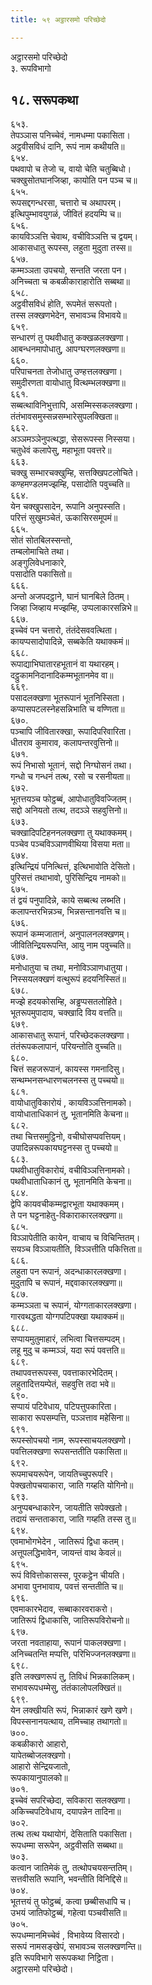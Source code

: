 ```yaml
---
title: ५९ अट्ठारसमो परिच्छेदो

---
```

अट्ठारसमो परिच्छेदो  
३. रूपविभागो  


## १८. सरूपकथा

६५३.  
तेपञ्ञास पनिच्चेवं, नामधम्मा पकासिता।  
अट्ठवीसविधं दानि, रूपं नाम कथीयति॥  
६५४.  
पथवापो च तेजो च, वायो चेति चतुब्बिधो।  
चक्खुसोतघानजिव्हा, कायोति पन पञ्च च॥  
६५५.  
रूपसद्दगन्धरसा, चत्तारो च अथापरम्।  
इत्थिपुम्भावयुगळं, जीवितं हदयम्पि च॥  
६५६.  
कायविञ्ञत्ति चेवाथ, वचीविञ्ञत्ति च द्वयम्।  
आकासधातु रूपस्स, लहुता मुदुता तस्स॥  
६५७.  
कम्मञ्ञता उपचयो, सन्तति जरता पन।  
अनिच्चता च कबळीकाराहारोति सब्बथा॥  
६५८.  
अट्ठवीसविधं होति, रूपमेतं सरूपतो।  
तस्स लक्खणभेदेन, सभावञ्च विभावये॥  
६५९.  
सन्धारणं तु पथवीधातु कक्खळलक्खणा।  
आबन्धनमापोधातु, आपग्घरणलक्खणा॥  
६६०.  
परिपाचनता तेजोधातु उण्हत्तलक्खणा।  
समुदीरणता वायोधातु वित्थम्भलक्खणा॥  
६६१.  
सब्बत्थाविनिभुत्तापि, असम्मिस्सकलक्खणा।  
तंतंभावसमुस्सन्नसम्भारेसुपलक्खिता॥  
६६२.  
अञ्ञमञ्ञेनुपत्थद्धा, सेसरूपस्स निस्सया।  
चतुधेवं कलापेसु, महाभूता पवत्तरे॥  
६६३.  
चक्खु सम्भारचक्खुम्हि, सत्तक्खिपटलोचिते।  
कण्हमण्डलमज्झम्हि, पसादोति पवुच्चति॥  
६६४.  
येन चक्खुपसादेन, रूपानि अनुपस्सति।  
परित्तं सुखुमञ्चेतं, ऊकासिरसमूपमं॥  
६६५.  
सोतं सोतबिलस्सन्तो,  
तम्बलोमाचिते तथा।  
अङ्गुलिवेधनाकारे,  
पसादोति पकासितो॥  
६६६.  
अन्तो अजपदट्ठाने, घानं घानबिले ठितम्।  
जिव्हा जिव्हाय मज्झम्हि, उप्पलाकारसन्निभे॥  
६६७.  
इच्चेवं पन चत्तारो, तंतंदेसववत्थिता।  
कायप्पसादोपादिन्ने, सब्बकेति यथाक्कमं॥  
६६८.  
रूपाद्याभिघातारहभूतानं वा यथारहम्।  
दट्ठुकामनिदानादिकम्मभूतानमेव वा॥  
६६९.  
पसादलक्खणा भूतरूपानं भूतनिस्सिता।  
कप्पासपटलस्नेहसन्निभाति च वण्णिता॥  
६७०.  
पञ्चापि जीवितारक्खा, रूपादिपरिवारिता।  
धीतराव कुमाराव, कलापन्तरवुत्तिनो॥  
६७१.  
रूपं निभासो भूतानं, सद्दो निग्घोसनं तथा।  
गन्धो च गन्धनं तत्थ, रसो च रसनीयता॥  
६७२.  
भूतत्तयञ्च फोट्ठब्बं, आपोधातुविवज्जितम्।  
सद्दो अनियतो तत्थ, तदञ्ञे सहवुत्तिनो॥  
६७३.  
चक्खादिपटिहननलक्खणा तु यथाक्कमम्।  
पञ्चेव पञ्चविञ्ञाणवीथिया विसया मता॥  
६७४.  
इत्थिन्द्रियं पनित्थित्तं, इत्थिभावोति देसितो।  
पुरिसत्तं तथाभावो, पुरिसिन्द्रिय नामको॥  
६७५.  
तं द्वयं पनुपादिन्ने, काये सब्बत्थ लब्भति।  
कलापन्तरभिन्नञ्च, भिन्नसन्तानवत्ति च॥  
६७६.  
रूपानं कम्मजातानं, अनुपालनलक्खणम्।  
जीवितिन्द्रियरूपन्ति, आयु नाम पवुच्चति॥  
६७७.  
मनोधातुया च तथा, मनोविञ्ञाणधातुया।  
निस्सयलक्खणं वत्थुरूपं हदयनिस्सितं॥  
६७८.  
मज्झे हदयकोसम्हि, अड्ढप्पसतलोहिते।  
भूतरूपमुपादाय, चक्खादि विय वत्तति॥  
६७९.  
आकासधातु रूपानं, परिच्छेदकलक्खणा।  
तंतंरूपकलापानं, परियन्तोति वुच्चति॥  
६८०.  
चित्तं सहजरूपानं, कायस्स गमनादिसु।  
सन्थम्भनसन्धारणचलनस्स तु पच्चयो॥  
६८१.  
वायोधातुविकारोयं , कायविञ्ञत्तिनामको।  
वायोधाताधिकानं तु, भूतानमिति केचना॥  
६८२.  
तथा चित्तसमुट्ठिनो, वचीघोसप्पवत्तियम्।  
उपादिन्नरूपकायघट्टनस्स तु पच्चयो॥  
६८३.  
पथवीधातुविकारोयं, वचीविञ्ञत्तिनामको।  
पथवीधाताधिकानं तु, भूतानमिति केचना॥  
६८४.  
द्वेपि कायवचीकम्मद्वारभूता यथाक्कमम्।  
ते पन घट्टनाहेतु-विकाराकारलक्खणा॥  
६८५.  
विञ्ञापेतीति कायेन, वाचाय च विचिन्तितम्।  
सयञ्च विञ्ञायतीति, विञ्ञत्तीति पकित्तिता॥  
६८६.  
लहुता पन रूपानं, अदन्धाकारलक्खणा।  
मुदुतापि च रूपानं, मद्दवाकारलक्खणा॥  
६८७.  
कम्मञ्ञता च रूपानं, योग्गताकारलक्खणा।  
गारवथद्धता योग्गपटिपक्खा यथाक्कमं॥  
६८८.  
सप्पायमुतुमाहारं, लभित्वा चित्तसम्पदम्।  
लहू मुदु च कम्मञ्ञं, यदा रूपं पवत्तति॥  
६८९.  
तथापवत्तरूपस्स, पवत्ताकारभेदितम्।  
लहुतादित्तयम्पेतं, सहवुत्ति तदा भवे॥  
६९०.  
सप्पायं पटिवेधाय, पटिपत्तुपकारिता।  
साकारा रूपसम्पत्ति, पञ्ञत्ताव महेसिना॥  
६९१.  
रूपस्सोपचयो नाम, रूपस्साचयलक्खणो।  
पवत्तिलक्खणा रूपसन्ततीति पकासिता॥  
६९२.  
रूपमाचयरूपेन, जायतिच्चुपरूपरि।  
पेक्खतोपचयाकारा, जाति गय्हति योगिनो॥  
६९३.  
अनुप्पबन्धाकारेन, जायतीति सपेक्खतो।  
तदायं सन्तताकारा, जाति गय्हति तस्स तु॥  
६९४.  
एवमाभोगभेदेन , जातिरूपं द्विधा कतम्।  
अत्तूपलद्धिभावेन, जायन्तं वाथ केवलं॥  
६९५.  
रूपं विवित्तोकासस्स, पूरकट्ठेन चीयति।  
अभावा पुनभावाय, पवत्तं सन्ततीति च॥  
६९६.  
एवमाकारभेदाव, सब्बाकारवराकरो।  
जातिरूपं द्विधाकासि, जातिरूपविरोचनो॥  
६९७.  
जरता नवताहाया, रूपानं पाकलक्खणा।  
अनिच्चतन्ति मप्पत्ति, परिभिज्जनलक्खणा॥  
६९८.  
इति लक्खणरूपं तु, तिविधं भिन्नकालिकम्।  
सभावरूपधम्मेसु, तंतंकालोपलक्खितं॥  
६९९.  
येन लक्खीयति रूपं, भिन्नाकारं खणे खणे।  
विपस्सनानयत्थाय, तमिच्चाह तथागतो॥  
७००.  
कबळीकारो आहारो,  
यापेतब्बोजलक्खणो।  
आहारो सेन्द्रियजातो,  
रूपकायानुपालको॥  
७०१.  
इच्चेवं सपरिच्छेदा, सविकारा सलक्खणा।  
अकिच्चपटिवेधाय, दयापन्नेन तादिना॥  
७०२.  
तत्थ तत्थ यथायोगं, देसिताति पकासिता।  
रूपधम्मा सरूपेन, अट्ठवीसति सब्बथा॥  
७०३.  
कत्वान जातिमेकं तु, तत्थोपचयसन्ततिम्।  
सत्तवीसति रूपानि, भवन्तीति विनिद्दिसे॥  
७०४.  
भूतत्तयं तु फोट्ठब्बं, कत्वा छब्बीसधापि च।  
उभयं जातिफोट्ठब्बं, गहेत्वा पञ्चवीसति॥  
७०५.  
रूपधम्मानमिच्चेवं , विभावेय्य विसारदो।  
सरूपं नामसङ्खेपं, सभावञ्च सलक्खणन्ति॥  
इति रूपविभागे सरूपकथा निट्ठिता।  
अट्ठारसमो परिच्छेदो।  